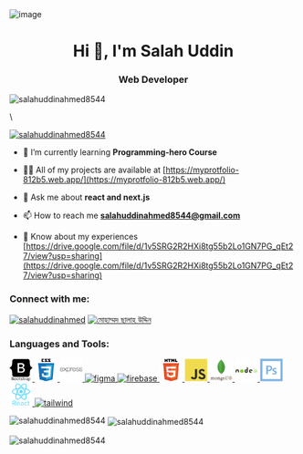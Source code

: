 <img src="https://media.licdn.com/dms/image/D5616AQHTftxukl-ARg/profile-displaybackgroundimage-shrink_350_1400/0/1670479046959?e=1680134400&v=beta&t=drdTnknKVJccVoSkdwiYMnl0OUT5bGVCw5zSqPvTe8o" alt="image" />

<h1 align="center">Hi 👋, I'm Salah Uddin</h1>
<h3 align="center">Web Developer</h3>

<p align="left"> <img src="https://komarev.com/ghpvc/?username=salahuddinahmed8544&label=Profile%20views&color=0e75b6&style=flat" alt="salahuddinahmed8544" /> </p>\

<p align="left"> <a href="https://github.com/ryo-ma/github-profile-trophy"><img src="https://github-profile-trophy.vercel.app/?username=salahuddinahmed8544" alt="salahuddinahmed8544" /></a> </p>

- 🌱 I’m currently learning **Programming-hero Course**

- 👨‍💻 All of my projects are available at [https://myprotfolio-812b5.web.app/](https://myprotfolio-812b5.web.app/)

- 💬 Ask me about **react and next.js**

- 📫 How to reach me **salahuddinahmed8544@gmail.com**

- 📄 Know about my experiences [https://drive.google.com/file/d/1v5SRG2R2HXi8tg55b2Lo1GN7PG_qEt27/view?usp=sharing](https://drive.google.com/file/d/1v5SRG2R2HXi8tg55b2Lo1GN7PG_qEt27/view?usp=sharing)

<h3 align="left">Connect with me:</h3>
<p align="left">
<a href="https://linkedin.com/in/salahuddinahmed" target="blank"><img align="center" src="https://raw.githubusercontent.com/rahuldkjain/github-profile-readme-generator/master/src/images/icons/Social/linked-in-alt.svg" alt="salahuddinahmed" height="30" width="40" /></a>
<a href="https://fb.com/মোহাম্মদ ছালাহ উদ্দিন" target="blank"><img align="center" src="https://raw.githubusercontent.com/rahuldkjain/github-profile-readme-generator/master/src/images/icons/Social/facebook.svg" alt="মোহাম্মদ ছালাহ উদ্দিন" height="30" width="40" /></a>
</p>

<h3 align="left">Languages and Tools:</h3>
<p align="left"> <a href="https://getbootstrap.com" target="_blank" rel="noreferrer"> <img src="https://raw.githubusercontent.com/devicons/devicon/master/icons/bootstrap/bootstrap-plain-wordmark.svg" alt="bootstrap" width="40" height="40"/> </a> <a href="https://www.w3schools.com/css/" target="_blank" rel="noreferrer"> <img src="https://raw.githubusercontent.com/devicons/devicon/master/icons/css3/css3-original-wordmark.svg" alt="css3" width="40" height="40"/> </a> <a href="https://expressjs.com" target="_blank" rel="noreferrer"> <img src="https://raw.githubusercontent.com/devicons/devicon/master/icons/express/express-original-wordmark.svg" alt="express" width="40" height="40"/> </a> <a href="https://www.figma.com/" target="_blank" rel="noreferrer"> <img src="https://www.vectorlogo.zone/logos/figma/figma-icon.svg" alt="figma" width="40" height="40"/> </a> <a href="https://firebase.google.com/" target="_blank" rel="noreferrer"> <img src="https://www.vectorlogo.zone/logos/firebase/firebase-icon.svg" alt="firebase" width="40" height="40"/> </a> <a href="https://www.w3.org/html/" target="_blank" rel="noreferrer"> <img src="https://raw.githubusercontent.com/devicons/devicon/master/icons/html5/html5-original-wordmark.svg" alt="html5" width="40" height="40"/> </a> <a href="https://developer.mozilla.org/en-US/docs/Web/JavaScript" target="_blank" rel="noreferrer"> <img src="https://raw.githubusercontent.com/devicons/devicon/master/icons/javascript/javascript-original.svg" alt="javascript" width="40" height="40"/> </a> <a href="https://www.mongodb.com/" target="_blank" rel="noreferrer"> <img src="https://raw.githubusercontent.com/devicons/devicon/master/icons/mongodb/mongodb-original-wordmark.svg" alt="mongodb" width="40" height="40"/> </a> <a href="https://nodejs.org" target="_blank" rel="noreferrer"> <img src="https://raw.githubusercontent.com/devicons/devicon/master/icons/nodejs/nodejs-original-wordmark.svg" alt="nodejs" width="40" height="40"/> </a> <a href="https://www.photoshop.com/en" target="_blank" rel="noreferrer"> <img src="https://raw.githubusercontent.com/devicons/devicon/master/icons/photoshop/photoshop-line.svg" alt="photoshop" width="40" height="40"/> </a> <a href="https://reactjs.org/" target="_blank" rel="noreferrer"> <img src="https://raw.githubusercontent.com/devicons/devicon/master/icons/react/react-original-wordmark.svg" alt="react" width="40" height="40"/> </a> <a href="https://tailwindcss.com/" target="_blank" rel="noreferrer"> <img src="https://www.vectorlogo.zone/logos/tailwindcss/tailwindcss-icon.svg" alt="tailwind" width="40" height="40"/> </a> </p>

<p><img align="left" src="https://github-readme-stats.vercel.app/api/top-langs?username=salahuddinahmed8544&show_icons=true&locale=en&layout=compact" alt="salahuddinahmed8544" /></p>

<p>&nbsp;<img align="center" src="https://github-readme-stats.vercel.app/api?username=salahuddinahmed8544&show_icons=true&locale=en" alt="salahuddinahmed8544" /></p>

<p><img align="center" src="https://github-readme-streak-stats.herokuapp.com/?user=salahuddinahmed8544&" alt="salahuddinahmed8544" /></p>
